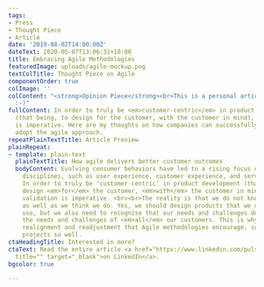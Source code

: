 ```yaml
---
tags:
- Press
- Thought Piece
- Article
date: '2019-08-02T14:00:00Z'
dateText: 2020-05-07T13:06:32+10:00
title: Embracing Agile Methodologies
featuredImage: uploads/agile-mockup.png
textColTitle: Thought Piece on Agile
componentOrder: true
colImage: ''
colContent: "<strong>Opinion Piece</strong><br>This is a personal article I wrote
  :-)"
fullContent: In order to truly be <em>customer-centric</em> in product development
  (that being, to design for the customer, with the customer in mind), customer validation
  is imperative. Here are my thoughts on how companies can successfully embrace and
  adopt the agile approach.
repeatPlainTextTitle: Article Preview
plainRepeat:
- template: plain-text
  plainTextTitle: How agile delivers better customer outcomes
  bodyContent: Evolving consumer behaviors have led to a rising focus on customer-centric
    disciplines, such as user experience, customer experience, and service design.
    In order to truly be ‘customer-centric’ in product development (that being, to
    design <em>for</em> the customer, <em>with</em> the customer in mind), customer
    validation is imperative. <br><br>The reality is that we do not know our customers
    as well as we think we do. Yes, we should design products that we ourselves would
    use, but we also need to recognise that our needs and challenges do not reflect
    the needs and challenges of <em>all</em> our customers. This is why the constant
    realignment and readjustment that Agile methodologies encourage, suits customer-centric
    projects so well.
ctaHeadingTitle: Interested in more?
ctaText: Read the entire article <a href="https://www.linkedin.com/pulse/embracing-agile-methodologies-sophia-huynh/"
  title="" target="_blank">on LinkedIn</a>.
bgcolor: true

---
```

